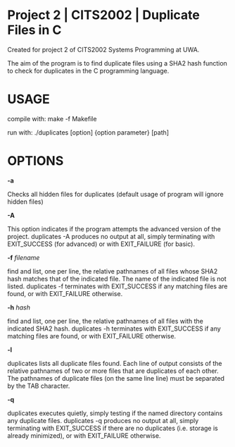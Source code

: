 # Project 2 | CITS2002 | Duplicate Files in C

Created for project 2 of CITS2002 Systems Programming at UWA.

The aim of the program is to find duplicate files using a SHA2 hash function to check for duplicates in the C programming language.

USAGE
===================

compile with: make -f Makefile

run with: ./duplicates [option] {option parameter} [path]


OPTIONS
===================

**-a**    

Checks all hidden files for duplicates (default usage of program will ignore hidden files)

**-A**    

This option indicates if the program attempts the advanced version of the project.
      duplicates -A produces no output at all, simply terminating with EXIT_SUCCESS (for advanced) or with EXIT_FAILURE (for basic).
      
**-f** _filename_

find and list, one per line, the relative pathnames of all files whose SHA2 hash matches that of the indicated file. 
      The name of the indicated file is not listed.
      duplicates -f terminates with EXIT_SUCCESS if any matching files are found, or with EXIT_FAILURE otherwise.

**-h**   _hash_

find and list, one per line, the relative pathnames of all files with the indicated SHA2 hash.
      duplicates -h terminates with EXIT_SUCCESS if any matching files are found, or with EXIT_FAILURE otherwise.

**-l**	 

duplicates lists all duplicate files found. Each line of output consists of the relative pathnames of two or more files that are duplicates of each other. 
      The pathnames of duplicate files (on the same line line) must be separated by the TAB character.

**-q**	

duplicates executes quietly, simply testing if the named directory contains any duplicate files.
      duplicates -q produces no output at all, simply terminating with EXIT_SUCCESS if there are no duplicates (i.e. storage is already minimized), 
      or with EXIT_FAILURE otherwise.


